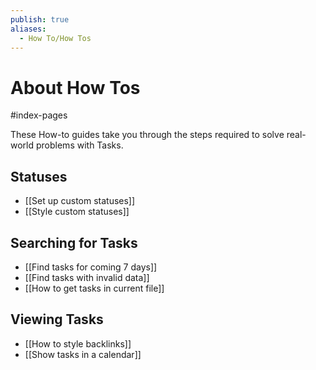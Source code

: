 ```yaml
---
publish: true
aliases:
  - How To/How Tos
---
```


# About How Tos

<span class="related-pages">#index-pages</span>

These How-to guides take you through the steps required to solve real-world problems with Tasks.

## Statuses

- [[Set up custom statuses]]
- [[Style custom statuses]]

## Searching for Tasks

- [[Find tasks for coming 7 days]]
- [[Find tasks with invalid data]]
- [[How to get tasks in current file]]

## Viewing Tasks

- [[How to style backlinks]]
- [[Show tasks in a calendar]]
